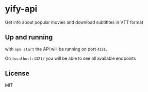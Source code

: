 # yify-api
Get info about popular movies and download subtitltes in VTT format

## Up and running
with `npm start` the API will be running on port `4321`.

On `localhost:4321/` you will be able to see all available endpoints

## License
MIT
